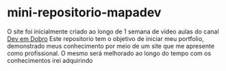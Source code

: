 # mini-repositorio-mapadev
O site foi inicialmente criado ao longo de 1 semana de video aulas do canal <a href="https://www.youtube.com/@DevemDobro">Dev em Dobro</a> Este repositorio tem o objetivo de iniciar meu portfolio, demonstrado meus conhecimento por meio de um site que me apresente como profissional.  O mesmo será melhorado ao longo do tempo com os conhecimentos irei adquirindo
